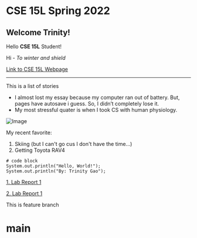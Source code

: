 # CSE 15L Spring 2022

## Welcome Trinity!

Hello **CSE 15L** Student!

Hi - *To winter and shield*

[Link to CSE 15L Webpage](https://trinnnn.github.io/CSE-15l/)

---

This is a list of stories
* I almost lost my essay because my computer ran out of battery. But, pages have autosave i guess. So, I didn’t completely lose it. 
* My most stressful quater is when I took CS with human physiology.

![Image](https://snowbrains.com/wp-content/uploads/2020/12/IMG_9795-min-scaled.jpg)

My recent favorite:
1. Skiing (but I can't go cus I don't have the time...)
1. Getting Toyota RAV4

```
# code block
System.out.println("Hello, World!");
System.out.println("By: Trinity Gao");
```

[1. Lab Report 1](lab-report-1-week-2.html)

[2. Lab Report 1](https://trinnnn.github.io/CSE-15l/lab-report-1-week-2.html)

This is feature branch

# main